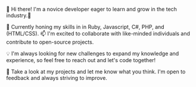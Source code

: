 

👋 Hi there! I'm a novice developer eager to learn and grow in the tech industry.🌱 

🚀 Currently honing my skills in in Ruby, Javascript, C#, PHP, and (HTML/CSS).
📫 I'm excited to collaborate with like-minded individuals and contribute to open-source projects.

💡 I'm always looking for new challenges to expand my knowledge and experience, so feel free to reach out and let's code together!

👀 Take a look at my projects and let me know what you think. I'm open to feedback and always striving to improve.


<!---

📫 You can reach me at  - I'd love to hear from you!
kimalale/kimalale is a ✨ special ✨ repository because its `README.md` (this file) appears on your GitHub profile.
You can click the Preview link to take a look at your changes.
--->
